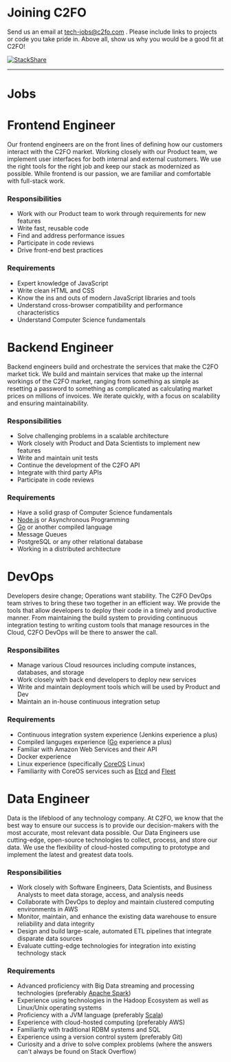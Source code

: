 # Joining C2FO

Send us an email at [tech-jobs@c2fo.com](mailto:tech-jobs@c2fo.com) . Please include links to projects or code you take pride in. Above all, show us why you would be a good fit at C2FO!  

[![StackShare](http://img.shields.io/badge/tech-stack-0690fa.svg?style=flat)](http://stackshare.io/c2fo/c2fo)

________________

Jobs
====

# Frontend Engineer

Our frontend engineers are on the front lines of defining how our customers interact with the C2FO market. Working closely with our Product team, we implement user interfaces for both internal and external customers. We use the right tools for the right job and keep our stack as modernized as possible. While frontend is our passion, we are familiar and comfortable with full-stack work.   

### Responsibilities  
* Work with our Product team to work through requirements for new features
* Write fast, reusable code
* Find and address performance issues
* Participate in code reviews
* Drive front-end best practices

### Requirements  
* Expert knowledge of JavaScript
* Write clean HTML and CSS
* Know the ins and outs of modern JavaScript libraries and tools
* Understand cross-browser compatibility and performance characteristics
* Understand Computer Science fundamentals

# Backend Engineer   

Backend engineers build and orchestrate the services that make the C2FO market tick. We build and maintain services that make up the internal workings of the C2FO market, ranging from something as simple as resetting a password to something as complicated as calculating market prices on millions of invoices. We iterate quickly, with a focus on scalability and ensuring maintainability.  

### Responsibilities  

* Solve challenging problems in a scalable architecture
* Work closely with Product and Data Scientists to implement new features
* Write and maintain unit tests
* Continue the development of the C2FO API
* Integrate with third party APIs
* Participate in code reviews


### Requirements  

* Have a solid grasp of Computer Science fundamentals
* [Node.js] or Asynchronous Programming
* [Go] or another compiled language
* Message Queues
* PostgreSQL or any other relational database
* Working in a distributed architecture  

# DevOps

Developers desire change; Operations want stability.  The C2FO DevOps team strives to bring these two together in an efficient way.  We provide the tools that allow developers to deploy their code in a timely and productive manner.  From maintaining the build system to providing continuous integration testing to writing custom tools that manage resources in the Cloud, C2FO DevOps will be there to answer the call.

### Responsibilites  

* Manage various Cloud resources including compute instances, databases, and storage
* Work closely with back end developers to deploy new services
* Write and maintain deployment tools which will be used by Product and Dev
* Maintain an in-house continuous integration setup


### Requirements  

* Continuous integration system experience (Jenkins experience a plus)
* Compiled languges experience ([Go] experience a plus)
* Familiar with Amazon Web Services and their API
* Docker experience
* Linux experience (specifically [CoreOS] Linux)
* Familiarity with CoreOS services such as [Etcd] and [Fleet]

# Data Engineer
Data is the lifeblood of any technology company. At C2FO, we know that the best way to ensure our success is to provide our decision-makers with the most accurate, most relevant data possible. Our Data Engineers use cutting-edge, open-source technologies to collect, process, and store our data. We use the flexibility of cloud-hosted computing to prototype and implement the latest and greatest data tools.

### Responsibilities
* Work closely with Software Engineers, Data Scientists, and Business Analysts to meet data storage, access, and analysis needs
* Collaborate with DevOps to deploy and maintain clustered computing environments in AWS
* Monitor, maintain, and enhance the existing data warehouse to ensure reliability and data integrity
* Design and build large-scale, automated ETL pipelines that integrate disparate data sources
* Evaluate cutting-edge technologies for integration into existing technology stack



### Requirements
* Advanced proficiency with Big Data streaming and processing technologies (preferably [Apache Spark])
* Experience using technologies in the Hadoop Ecosystem as well as Linux/Unix operating systems
* Proficiency with a JVM language (preferably [Scala])
* Experience with cloud-hosted computing (preferably AWS)
* Familiarity with traditional RDBM systems and SQL
* Experience using a version control system (preferably Git)
* Curiosity and a drive to solve complex problems (where the answers can't always be found on Stack Overflow)

[AngularJS]: https://angularjs.org/
[Apache Spark]: https://spark.apache.org/
[AWS RDS]: http://aws.amazon.com/rds/
[CoreOS]: https://coreos.com/
[Etcd]: https://github.com/coreos/etcd
[Fleet]: https://github.com/coreos/fleet
[Frontend DevOps]: http://www.smashingmagazine.com/2013/06/11/front-end-ops/
[Go]: http://golang.org/
[Node.js]: http://nodejs.org/
[Scala]: http://www.scala-lang.org/
